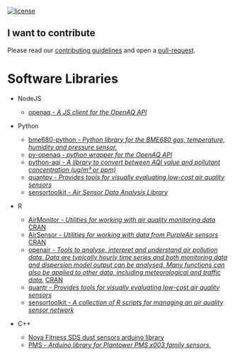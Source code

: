 [![license](https://img.shields.io/badge/LICENSE-CC0%201.0%20Universal-green.svg)](https://creativecommons.org/publicdomain/zero/1.0/)

## I want to contribute

Please read our [contributing guidelines](contributing.md) and open a [pull-request](https://help.github.com/articles/about-pull-requests/).

# Software Libraries

* NodeJS
    * [openaq - _A JS client for the OpenAQ API_](https://github.com/nickolasclarke/openaq)

* Python
    * [bme680-python - _Python library for the BME680 gas, temperature, humidity and pressure sensor._](https://github.com/pimoroni/bme680-python)
    * [py-openaq - _python wrapper for the OpenAQ API_](https://github.com/dhhagan/py-openaq)
    * [python-aqi - _A library to convert between AQI value and pollutant concentration (µg/m³ or ppm)_](https://github.com/hrbonz/python-aqi)
    * [quantpy - _Provides tools for visually evaluating low-cost air quality sensors_](https://github.com/wacl-york/quant-air-pollution-measurement-errors)
    * [sensortoolkit - _Air Sensor Data Analysis Library_](https://github.com/USEPA/sensortoolkit)

* R
    * [AirMonitor - _Utilities for working with air quality monitoring data_](https://github.com/MazamaScience/AirMonitor) [CRAN](https://cran.r-project.org/web/packages/AirMonitor/index.html)
    * [AirSensor - _Utilities for working with data from PurpleAir sensors_](https://github.com/MazamaScience/AirSensor) [CRAN](https://cran.r-project.org/web/packages/AirSensor/index.html)
    * [openair - _Tools to analyse, interpret and understand air pollution data. Data are typically hourly time series and both monitoring data and dispersion model output can be analysed. Many functions can also be applied to other data, including meteorological and traffic data._](https://github.com/davidcarslaw/openair) [CRAN](https://cran.r-project.org/web/packages/openair/index.html)
    * [quantr - _Provides tools for visually evaluating low-cost air quality sensors_](https://github.com/wacl-york/quant-air-pollution-measurement-errors)
    * [sensortoolkit - _A collection of R scripts for managing an air quality sensor network_](https://github.com/gmiskell/sensortoolkit)

* C++
    * [Nova Fitness SDS dust sensors arduino library](https://github.com/lewapek/sds-dust-sensors-arduino-library)
    * [PMS - _Arduino library for Plantower PMS x003 family sensors._](https://github.com/fu-hsi/PMS)
